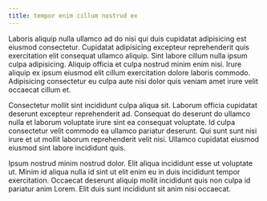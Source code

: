 ```yaml
---
title: tempor enim cillum nostrud ex
---
```


Laboris aliquip nulla ullamco ad do nisi qui duis cupidatat adipisicing est eiusmod consectetur. Cupidatat adipisicing excepteur reprehenderit quis exercitation elit consequat ullamco aliquip. Sint labore cillum nulla ipsum culpa adipisicing. Aliquip officia et culpa nostrud minim enim nisi. Irure aliquip ex ipsum eiusmod elit cillum exercitation dolore laboris commodo. Adipisicing consectetur eu culpa aute nisi dolor quis veniam amet irure velit occaecat cillum et.

Consectetur mollit sint incididunt culpa aliqua sit. Laborum officia cupidatat deserunt excepteur reprehenderit ad. Consequat do deserunt do ullamco nulla et laborum voluptate irure sint ea consequat voluptate. Id culpa consectetur velit commodo ea ullamco pariatur deserunt. Qui sunt sunt nisi irure et ut mollit laborum reprehenderit velit nisi. Ullamco cupidatat eiusmod eiusmod sint labore incididunt quis.

Ipsum nostrud minim nostrud dolor. Elit aliqua incididunt esse ut voluptate ut. Minim id aliqua nulla id sint ut elit enim eu in duis incididunt tempor exercitation. Occaecat deserunt aliquip mollit incididunt quis non culpa id pariatur anim Lorem. Elit duis sunt incididunt sit anim nisi occaecat.